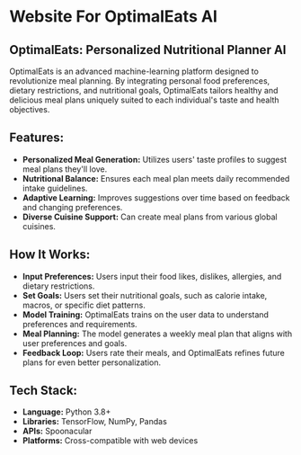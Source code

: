 # Website For OptimalEats AI

## OptimalEats: Personalized Nutritional Planner AI
OptimalEats is an advanced machine-learning platform designed to revolutionize meal planning. By integrating personal food preferences, dietary restrictions, and nutritional goals, OptimalEats tailors healthy and delicious meal plans uniquely suited to each individual's taste and health objectives.

## Features:
- **Personalized Meal Generation:** Utilizes users' taste profiles to suggest meal plans they'll love.
- **Nutritional Balance:** Ensures each meal plan meets daily recommended intake guidelines.
- **Adaptive Learning:** Improves suggestions over time based on feedback and changing preferences.
- **Diverse Cuisine Support:** Can create meal plans from various global cuisines.

## How It Works:
- **Input Preferences:** Users input their food likes, dislikes, allergies, and dietary restrictions.
- **Set Goals:** Users set their nutritional goals, such as calorie intake, macros, or specific diet patterns.
- **Model Training:** OptimalEats trains on the user data to understand preferences and requirements.
- **Meal Planning:** The model generates a weekly meal plan that aligns with user preferences and goals.
- **Feedback Loop:** Users rate their meals, and OptimalEats refines future plans for even better personalization.

## Tech Stack:
- **Language:** Python 3.8+
- **Libraries:** TensorFlow, NumPy, Pandas
- **APIs:** Spoonacular
- **Platforms:** Cross-compatible with web devices
